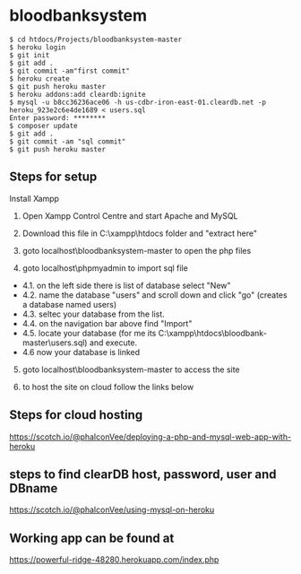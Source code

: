 # bloodbanksystem
```
$ cd htdocs/Projects/bloodbanksystem-master
$ heroku login
$ git init
$ git add .
$ git commit -am"first commit"
$ heroku create
$ git push heroku master
$ heroku addons:add cleardb:ignite
$ mysql -u b8cc36236ace06 -h us-cdbr-iron-east-01.cleardb.net -p heroku_923e2c6e4de1689 < users.sql
Enter password: ********
$ composer update
$ git add .
$ git commit -am "sql commit"
$ git push heroku master
```
## Steps for setup
Install Xampp


1. Open Xampp Control Centre and start Apache and MySQL


2. Download this file in C:\xampp\htdocs folder and "extract here"


3. goto localhost\bloodbanksystem-master to open the php files


4. goto localhost\phpmyadmin to import sql file
  - 4.1. on the left side there is list of database select "New"
  - 4.2. name the database "users" and scroll down and click "go" (creates a database named users)  
  - 4.3. seltec your database from the list.  
  - 4.4. on the navigation bar above find "Import"
  - 4.5. locate your database (for me its C:\xampp\htdocs\bloodbank-master\users.sql) and execute.  
  - 4.6  now your database is linked


5. goto localhost\bloodbanksystem-master to access the site


6. to host the site on cloud follow the links below


## Steps for cloud hosting 
https://scotch.io/@phalconVee/deploying-a-php-and-mysql-web-app-with-heroku



## steps to find clearDB host, password, user and DBname
https://scotch.io/@phalconVee/using-mysql-on-heroku

## Working app can be found at
https://powerful-ridge-48280.herokuapp.com/index.php
